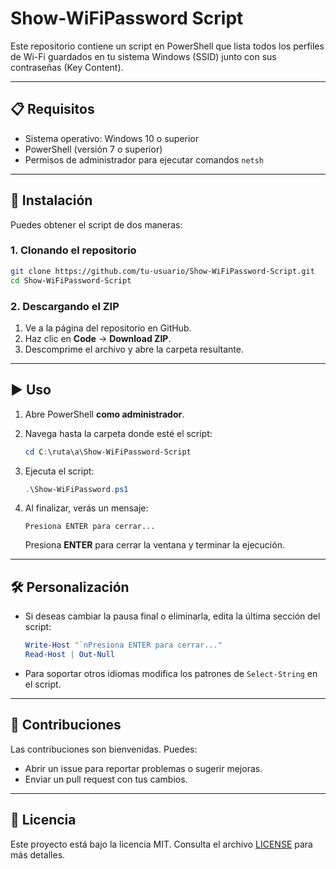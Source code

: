 # Show-WiFiPassword Script

Este repositorio contiene un script en PowerShell que lista todos los perfiles de Wi-Fi guardados en tu sistema Windows (SSID) junto con sus contraseñas (Key Content).

---

## 📋 Requisitos

- Sistema operativo: Windows 10 o superior
- PowerShell (versión 7 o superior)
- Permisos de administrador para ejecutar comandos `netsh`

---

## 🚀 Instalación

Puedes obtener el script de dos maneras:

### 1. Clonando el repositorio

```bash
git clone https://github.com/tu-usuario/Show-WiFiPassword-Script.git
cd Show-WiFiPassword-Script
```

### 2. Descargando el ZIP

1. Ve a la página del repositorio en GitHub.  
2. Haz clic en **Code** → **Download ZIP**.  
3. Descomprime el archivo y abre la carpeta resultante.

---

## ▶️ Uso

1. Abre PowerShell **como administrador**.  
2. Navega hasta la carpeta donde esté el script:

   ```powershell
   cd C:\ruta\a\Show-WiFiPassword-Script
   ```

3. Ejecuta el script:

   ```powershell
   .\Show-WiFiPassword.ps1
   ```

4. Al finalizar, verás un mensaje:

   ```text
   Presiona ENTER para cerrar...
   ```

   Presiona **ENTER** para cerrar la ventana y terminar la ejecución.

---

## 🛠️ Personalización

- Si deseas cambiar la pausa final o eliminarla, edita la última sección del script:

  ```powershell
  Write-Host "`nPresiona ENTER para cerrar..."
  Read-Host | Out-Null
  ```

- Para soportar otros idiomas modifica los patrones de `Select-String` en el script.

---

## 🤝 Contribuciones

Las contribuciones son bienvenidas. Puedes:

- Abrir un issue para reportar problemas o sugerir mejoras.
- Enviar un pull request con tus cambios.

---

## 📄 Licencia

Este proyecto está bajo la licencia MIT. Consulta el archivo [LICENSE](LICENSE) para más detalles.
